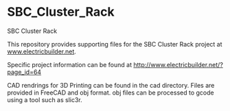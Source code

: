 # SBC_Cluster_Rack
SBC Cluster Rack

This repository provides supporting files for the SBC Cluster Rack project at www.electricbuilder.net.

Specific project information can be found at http://www.electricbuilder.net/?page_id=64

CAD rendrings for 3D Printing can be found in the cad directory. Files are provided in FreeCAD and obj format.
obj files can be processed to gcode using a tool such as slic3r.
